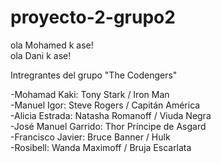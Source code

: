 # proyecto-2-grupo2

ola Mohamed k ase!<br>
ola Dani k ase!


Intregrantes del grupo "The Codengers"

-Mohamad Kaki: Tony Stark / Iron Man<br>
-Manuel Igor: Steve Rogers / Capitán América<br>
-Alicia Estrada: Natasha Romanoff / Viuda Negra<br>
-José Manuel Garrido: Thor Príncipe de Asgard<br>
-Francisco Javier: Bruce Banner / Hulk<br>
-Rosibell: Wanda Maximoff / Bruja Escarlata<br>
